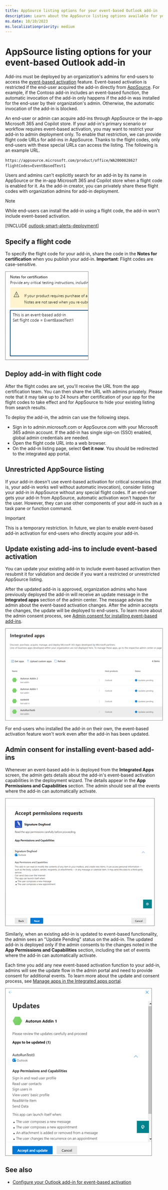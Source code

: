 ```yaml
---
title: AppSource listing options for your event-based Outlook add-in
description: Learn about the AppSource listing options available for your Outlook add-in that implements event-based activation.
ms.date: 10/10/2023
ms.localizationpriority: medium
---
```


# AppSource listing options for your event-based Outlook add-in

Add-ins must be deployed by an organization's admins for end-users to access the [event-based activation](autolaunch.md) feature. Event-based activation is restricted if the end-user acquired the add-in directly from [AppSource](https://appsource.microsoft.com). For example, if the Contoso add-in includes an event-based function, the automatic invocation of the add-in only happens if the add-in was installed for the end-user by their organization's admin. Otherwise, the automatic invocation of the add-in is blocked.

An end-user or admin can acquire add-ins through AppSource or the in-app Microsoft 365 and Copilot store. If your add-in's primary scenario or workflow requires event-based activation, you may want to restrict your add-in to admin deployment only. To enable that restriction, we can provide flight code URLs for add-ins in AppSource. Thanks to the flight codes, only end-users with these special URLs can access the listing. The following is an example URL.

`https://appsource.microsoft.com/product/office/WA200002862?flightCodes=EventBasedTest1`

Users and admins can't explicitly search for an add-in by its name in AppSource or the in-app Microsoft 365 and Copilot store when a flight code is enabled for it. As the add-in creator, you can privately share these flight codes with organization admins for add-in deployment.

> [!NOTE]
> While end-users can install the add-in using a flight code, the add-in won't include event-based activation.

[!INCLUDE [outlook-smart-alerts-deployment](../includes/outlook-smart-alerts-deployment.md)]

## Specify a flight code

To specify the flight code for your add-in, share the code in the **Notes for certification** when you publish your add-in. **Important**: Flight codes are case-sensitive.

![A sample request for flight code in Notes for certification screen during publishing process.](../images/outlook-publish-notes-for-certification.png)

## Deploy add-in with flight code

After the flight codes are set, you'll receive the URL from the app certification team. You can then share the URL with admins privately. Please note that it may take up to 24 hours after certification of your app for the flight codes to take effect and for AppSource to hide your existing listing from search results.

To deploy the add-in, the admin can use the following steps.

- Sign in to admin.microsoft.com or AppSource.com with your Microsoft 365 admin account. If the add-in has single sign-on (SSO) enabled, global admin credentials are needed.
- Open the flight code URL into a web browser.
- On the add-in listing page, select **Get it now**. You should be redirected to the integrated app portal.

## Unrestricted AppSource listing

If your add-in doesn't use event-based activation for critical scenarios (that is, your add-in works well without automatic invocation), consider listing your add-in in AppSource without any special flight codes. If an end-user gets your add-in from AppSource, automatic activation won't happen for the user. However, they can use other components of your add-in such as a task pane or function command.

> [!IMPORTANT]
> This is a temporary restriction. In future, we plan to enable event-based add-in activation for end-users who directly acquire your add-in.

## Update existing add-ins to include event-based activation

You can update your existing add-in to include event-based activation then resubmit it for validation and decide if you want a restricted or unrestricted AppSource listing.

After the updated add-in is approved, organization admins who have previously deployed the add-in will receive an update message in the **Integrated apps** section of the admin center. The message advises the admin about the event-based activation changes. After the admin accepts the changes, the update will be deployed to end-users. To learn more about the admin consent process, see [Admin consent for installing event-based add-ins](#admin-consent-for-installing-event-based-add-ins).

![App update notifications on the "Integrated apps" screen.](../images/outlook-deploy-update-notification.png)

For end-users who installed the add-in on their own, the event-based activation feature won't work even after the add-in has been updated.

## Admin consent for installing event-based add-ins

Whenever an event-based add-in is deployed from the **Integrated Apps** screen, the admin gets details about the add-in's event-based activation capabilities in the deployment wizard. The details appear in the **App Permissions and Capabilities** section. The admin should see all the events where the add-in can automatically activate.

![The "Accept permissions requests" screen when deploying a new app.](../images/outlook-deploy-accept-permissions-requests.png)

Similarly, when an existing add-in is updated to event-based functionality, the admin sees an "Update Pending" status on the add-in. The updated add-in is deployed only if the admin consents to the changes noted in the **App Permissions and Capabilities** section, including the set of events where the add-in can automatically activate.

Each time you add any new event-based activation function to your add-in, admins will see the update flow in the admin portal and need to provide consent for additional events. To learn more about the update and consent process, see [Manage apps in the Integrated apps portal](/microsoft-365/admin/manage/test-and-deploy-microsoft-365-apps#manage-apps-in-the-integrated-apps-portal).

![The "Updates" flow when deploying an updated app.](../images/outlook-deploy-update-flow.png)

## See also

- [Configure your Outlook add-in for event-based activation](autolaunch.md)
